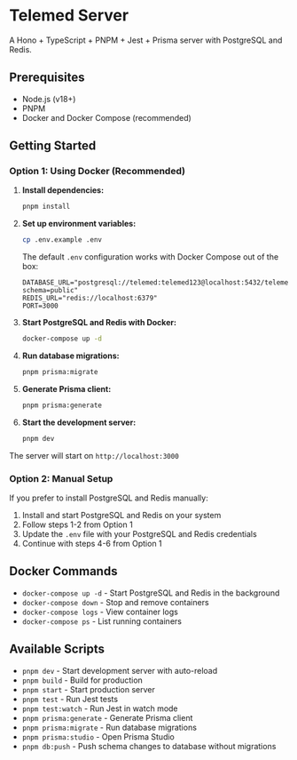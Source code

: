 # Telemed Server

A Hono + TypeScript + PNPM + Jest + Prisma server with PostgreSQL and Redis.

## Prerequisites

- Node.js (v18+)
- PNPM
- Docker and Docker Compose (recommended)

## Getting Started

### Option 1: Using Docker (Recommended)

1. **Install dependencies:**
   ```bash
   pnpm install
   ```

2. **Set up environment variables:**
   ```bash
   cp .env.example .env
   ```

   The default `.env` configuration works with Docker Compose out of the box:
   ```
   DATABASE_URL="postgresql://telemed:telemed123@localhost:5432/telemed?schema=public"
   REDIS_URL="redis://localhost:6379"
   PORT=3000
   ```

3. **Start PostgreSQL and Redis with Docker:**
   ```bash
   docker-compose up -d
   ```

4. **Run database migrations:**
   ```bash
   pnpm prisma:migrate
   ```

5. **Generate Prisma client:**
   ```bash
   pnpm prisma:generate
   ```

6. **Start the development server:**
   ```bash
   pnpm dev
   ```

The server will start on `http://localhost:3000`

### Option 2: Manual Setup

If you prefer to install PostgreSQL and Redis manually:

1. Install and start PostgreSQL and Redis on your system
2. Follow steps 1-2 from Option 1
3. Update the `.env` file with your PostgreSQL and Redis credentials
4. Continue with steps 4-6 from Option 1

## Docker Commands

- `docker-compose up -d` - Start PostgreSQL and Redis in the background
- `docker-compose down` - Stop and remove containers
- `docker-compose logs` - View container logs
- `docker-compose ps` - List running containers

## Available Scripts

- `pnpm dev` - Start development server with auto-reload
- `pnpm build` - Build for production
- `pnpm start` - Start production server
- `pnpm test` - Run Jest tests
- `pnpm test:watch` - Run Jest in watch mode
- `pnpm prisma:generate` - Generate Prisma client
- `pnpm prisma:migrate` - Run database migrations
- `pnpm prisma:studio` - Open Prisma Studio
- `pnpm db:push` - Push schema changes to database without migrations
